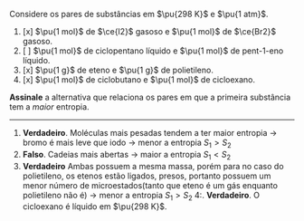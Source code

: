 Considere os pares de substâncias em $\pu{298 K}$ e $\pu{1 atm}$.

1. [x] $\pu{1 mol}$ de $\ce{I2}$ gasoso e $\pu{1 mol}$ de $\ce{Br2}$ gasoso.
2. [ ] $\pu{1 mol}$ de ciclopentano líquido e $\pu{1 mol}$ de pent-1-eno líquido.
3. [x] $\pu{1 g}$ de eteno e $\pu{1 g}$ de polietileno.
4. [x] $\pu{1 mol}$ de ciclobutano e $\pu{1 mol}$ de cicloexano.

**Assinale** a alternativa que relaciona os pares em que a primeira substância tem a *maior* entropia.

---

1. **Verdadeiro**. Moléculas mais pesadas tendem a ter maior entropia $\to$ bromo é mais leve que iodo $\to$ menor a entropia $S_{1}>S_{2}$
2. **Falso**. Cadeias mais abertas $\to$ maior a entropia $S_{1}<S_{2}$
3. **Verdadeiro** Ambas possuem a mesma massa, porém para no caso do polietileno, os etenos estão ligados, presos, portanto possuem um menor número de microestados(tanto que eteno é um gás enquanto polietileno não é) $\to$ menor a entropia $S_{1}>S_{2}$
4:. **Verdadeiro**. O cicloexano é líquido em $\pu{298 K}$.
